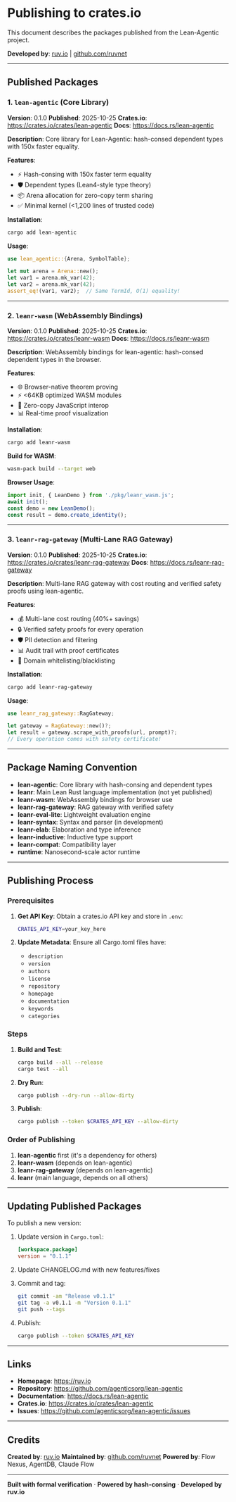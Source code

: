 # Publishing to crates.io

This document describes the packages published from the Lean-Agentic project.

**Developed by**: [ruv.io](https://ruv.io) | [github.com/ruvnet](https://github.com/ruvnet)

---

## Published Packages

### 1. `lean-agentic` (Core Library)

**Version**: 0.1.0
**Published**: 2025-10-25
**Crates.io**: https://crates.io/crates/lean-agentic
**Docs**: https://docs.rs/lean-agentic

**Description**: Core library for Lean-Agentic: hash-consed dependent types with 150x faster equality.

**Features**:
- ⚡ Hash-consing with 150x faster term equality
- 🛡️ Dependent types (Lean4-style type theory)
- 📦 Arena allocation for zero-copy term sharing
- ✅ Minimal kernel (<1,200 lines of trusted code)

**Installation**:
```bash
cargo add lean-agentic
```

**Usage**:
```rust
use lean_agentic::{Arena, SymbolTable};

let mut arena = Arena::new();
let var1 = arena.mk_var(42);
let var2 = arena.mk_var(42);
assert_eq!(var1, var2);  // Same TermId, O(1) equality!
```

---

### 2. `leanr-wasm` (WebAssembly Bindings)

**Version**: 0.1.0
**Published**: 2025-10-25
**Crates.io**: https://crates.io/crates/leanr-wasm
**Docs**: https://docs.rs/leanr-wasm

**Description**: WebAssembly bindings for lean-agentic: hash-consed dependent types in the browser.

**Features**:
- 🌐 Browser-native theorem proving
- ⚡ <64KB optimized WASM modules
- 🎯 Zero-copy JavaScript interop
- 📊 Real-time proof visualization

**Installation**:
```bash
cargo add leanr-wasm
```

**Build for WASM**:
```bash
wasm-pack build --target web
```

**Browser Usage**:
```javascript
import init, { LeanDemo } from './pkg/leanr_wasm.js';
await init();
const demo = new LeanDemo();
const result = demo.create_identity();
```

---

### 3. `leanr-rag-gateway` (Multi-Lane RAG Gateway)

**Version**: 0.1.0
**Published**: 2025-10-25
**Crates.io**: https://crates.io/crates/leanr-rag-gateway
**Docs**: https://docs.rs/leanr-rag-gateway

**Description**: Multi-lane RAG gateway with cost routing and verified safety proofs using lean-agentic.

**Features**:
- 💰 Multi-lane cost routing (40%+ savings)
- 🔒 Verified safety proofs for every operation
- 🛡️ PII detection and filtering
- 📊 Audit trail with proof certificates
- 🎯 Domain whitelisting/blacklisting

**Installation**:
```bash
cargo add leanr-rag-gateway
```

**Usage**:
```rust
use leanr_rag_gateway::RagGateway;

let gateway = RagGateway::new()?;
let result = gateway.scrape_with_proofs(url, prompt)?;
// Every operation comes with safety certificate!
```

---

## Package Naming Convention

- **lean-agentic**: Core library with hash-consing and dependent types
- **leanr**: Main Lean Rust language implementation (not yet published)
- **leanr-wasm**: WebAssembly bindings for browser use
- **leanr-rag-gateway**: RAG gateway with verified safety
- **leanr-eval-lite**: Lightweight evaluation engine
- **leanr-syntax**: Syntax and parser (in development)
- **leanr-elab**: Elaboration and type inference
- **leanr-inductive**: Inductive type support
- **leanr-compat**: Compatibility layer
- **runtime**: Nanosecond-scale actor runtime

---

## Publishing Process

### Prerequisites

1. **Get API Key**: Obtain a crates.io API key and store in `.env`:
   ```bash
   CRATES_API_KEY=your_key_here
   ```

2. **Update Metadata**: Ensure all Cargo.toml files have:
   - `description`
   - `version`
   - `authors`
   - `license`
   - `repository`
   - `homepage`
   - `documentation`
   - `keywords`
   - `categories`

### Steps

1. **Build and Test**:
   ```bash
   cargo build --all --release
   cargo test --all
   ```

2. **Dry Run**:
   ```bash
   cargo publish --dry-run --allow-dirty
   ```

3. **Publish**:
   ```bash
   cargo publish --token $CRATES_API_KEY --allow-dirty
   ```

### Order of Publishing

1. **lean-agentic** first (it's a dependency for others)
2. **leanr-wasm** (depends on lean-agentic)
3. **leanr-rag-gateway** (depends on lean-agentic)
4. **leanr** (main language, depends on all others)

---

## Updating Published Packages

To publish a new version:

1. Update version in `Cargo.toml`:
   ```toml
   [workspace.package]
   version = "0.1.1"
   ```

2. Update CHANGELOG.md with new features/fixes

3. Commit and tag:
   ```bash
   git commit -am "Release v0.1.1"
   git tag -a v0.1.1 -m "Version 0.1.1"
   git push --tags
   ```

4. Publish:
   ```bash
   cargo publish --token $CRATES_API_KEY
   ```

---

## Links

- **Homepage**: https://ruv.io
- **Repository**: https://github.com/agenticsorg/lean-agentic
- **Documentation**: https://docs.rs/lean-agentic
- **Crates.io**: https://crates.io/crates/lean-agentic
- **Issues**: https://github.com/agenticsorg/lean-agentic/issues

---

## Credits

**Created by**: [ruv.io](https://ruv.io)
**Maintained by**: [github.com/ruvnet](https://github.com/ruvnet)
**Powered by**: Flow Nexus, AgentDB, Claude Flow

---

**Built with formal verification** · **Powered by hash-consing** · **Developed by ruv.io**
